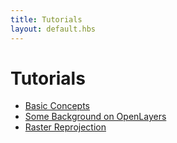 ```yaml
---
title: Tutorials
layout: default.hbs
---
```


# Tutorials

* [Basic Concepts](concepts.html)
* [Some Background on OpenLayers](background.html)
* [Raster Reprojection](raster-reprojection.html)
